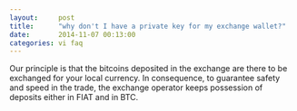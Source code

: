 ```yaml
---
layout:     post
title:      "why don't I have a private key for my exchange wallet?"
date:       2014-11-07 00:13:00
categories: vi faq
---
```


Our principle is that the bitcoins deposited in the exchange are there to be exchanged for your local currency. In consequence, to guarantee safety and speed in the trade, the exchange operator keeps possession of deposits either in FIAT and in BTC.
